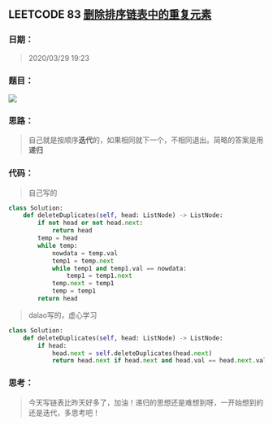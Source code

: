 ## LEETCODE 83 [删除排序链表中的重复元素](https://leetcode-cn.com/problems/remove-duplicates-from-sorted-list/)

### 日期：

> 2020/03/29 19:23

### 题目：

<img src = "D:\Markdown\LEETCODE\questions\0083.png">

### 思路：

> 自己就是按顺序**迭代**的，如果相同就下一个，不相同退出。简略的答案是用**递归**

### 代码：

> 自己写的

```python
class Solution:
    def deleteDuplicates(self, head: ListNode) -> ListNode:
        if not head or not head.next:
            return head
        temp = head
        while temp:
            nowdata = temp.val
            temp1 = temp.next
            while temp1 and temp1.val == nowdata:
                temp1 = temp1.next
            temp.next = temp1
            temp = temp1
        return head
```
> dalao写的，虚心学习
```python
class Solution:
    def deleteDuplicates(self, head: ListNode) -> ListNode:
        if head:
            head.next = self.deleteDuplicates(head.next)
            return head.next if head.next and head.val == head.next.val else head
```
### 思考：

> 今天写链表比昨天好多了，加油！递归的思想还是难想到呀，一开始想到的还是迭代，多思考吧！
